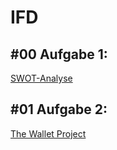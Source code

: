 # IFD

<h2>#00 Aufgabe 1:</h2>
<a href=https://xd.adobe.com/view/d75505a8-0ff7-4590-8c1f-0198ce0ef607-8206/?fullscreen&hints=off>SWOT-Analyse</a>

<h2>#01 Aufgabe 2:</h2> 
<a href=https://github.com/isabels99/IFD/blob/main/The%20Wallet%20Project%20.pdf>The Wallet Project</a>
